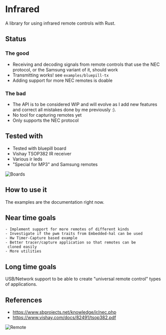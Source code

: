 # Infrared
A library for using infrared remote controls with Rust.

## Status

### The good 
 - Receiving and decoding signals from remote controls that use the NEC protocol,
   or the Samsung variant of it, should work
 - Transmitting works! see ``examples/bluepill-tx``
 - Adding support for more NEC remotes is doable
 
### The bad
  - The API is to be considered WIP and will evolve as I add new
  features and correct all mistakes done by me previously :).
  - No tool for capturing remotes yet
  - Only supports the NEC protocol
  
## Tested with
  - Tested with bluepill board
  - Vishay TSOP382 IR receiver
  - Various ir leds
  - "Special for MP3" and Samsung remotes


![Boards](https://jott.se/wordpress/wp-content/uploads/2019/08/txrx_setup.jpg)

## How to use it
The examples are the documentation right now.

## Near time goals
    - Implement support for more remotes of different kinds
    - Investigate if the pwm traits from Embedded-hal can be used
    - Hw Timer-Capture based example
    - Better tracer/capture application so that remotes can be
     cloned easily
    - More utilities
    
## Long time goals
USB/Network support to be able to create "universal remote control" types of applications.
    
## References

 * https://www.sbprojects.net/knowledge/ir/nec.php
 * https://www.vishay.com/docs/82491/tsop382.pdf

![Remote](https://jott.se/wordpress/wp-content/uploads/2019/06/remote_small.jpg)
    

